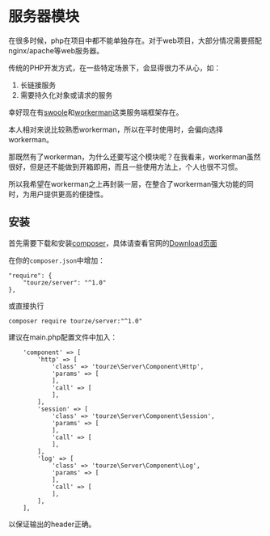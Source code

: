 # 服务器模块

在很多时候，php在项目中都不能单独存在。对于web项目，大部分情况需要搭配nginx/apache等web服务器。

传统的PHP开发方式，在一些特定场景下，会显得很力不从心，如：

1. 长链接服务
2. 需要持久化对象或请求的服务

幸好现在有[swoole](http://www.swoole.com)和[workerman](www.workerman.net)这类服务端框架存在。

本人相对来说比较熟悉workerman，所以在平时使用时，会偏向选择workerman。

那既然有了workerman，为什么还要写这个模块呢？在我看来，workerman虽然很好，但是还不能做到开箱即用，而且一些使用方法上，个人也很不习惯。

所以我希望在workerman之上再封装一层，在整合了workerman强大功能的同时，为用户提供更高的便捷性。

## 安装

首先需要下载和安装[composer](https://getcomposer.org/)，具体请查看官网的[Download页面](https://getcomposer.org/download/)

在你的`composer.json`中增加：

    "require": {
        "tourze/server": "^1.0"
    },

或直接执行

    composer require tourze/server:"^1.0"

建议在main.php配置文件中加入：

```
    'component' => [
        'http' => [
            'class' => 'tourze\Server\Component\Http',
            'params' => [
            ],
            'call' => [
            ],
        ],
        'session' => [
            'class' => 'tourze\Server\Component\Session',
            'params' => [
            ],
            'call' => [
            ],
        ],
        'log' => [
            'class' => 'tourze\Server\Component\Log',
            'params' => [
            ],
            'call' => [
            ],
        ],
    ],
```

以保证输出的header正确。
